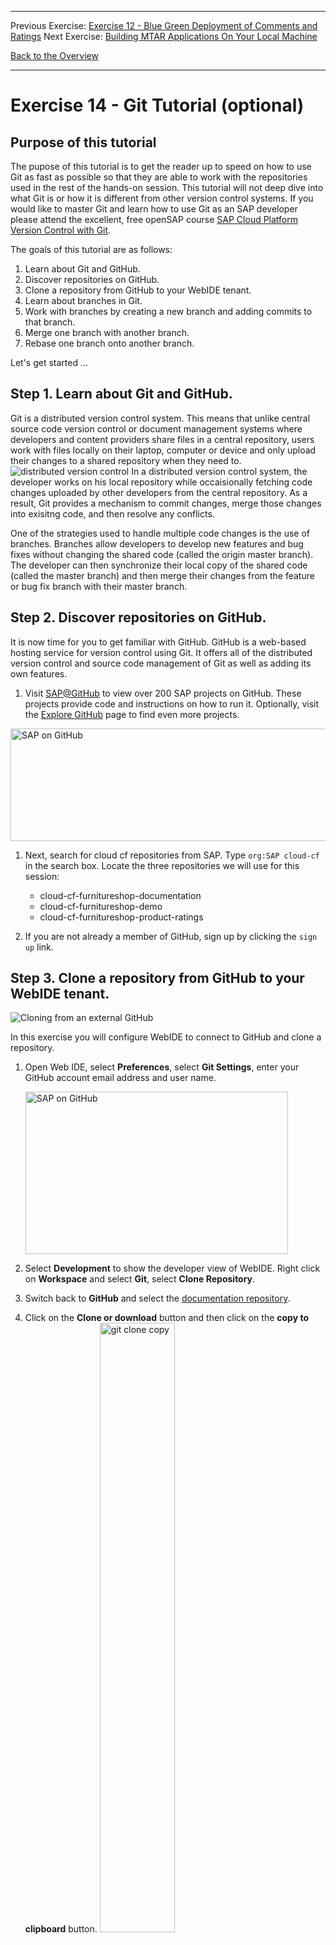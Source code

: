 - - - -
Previous Exercise:  [Exercise 12 - Blue Green Deployment of Comments and Ratings](../Exercise-12-Blue-Green-Deployment-of-Comments-and-Ratings) Next Exercise: [Building MTAR Applications On Your Local Machine](../Optional-Exercise-Local-MTAR-Build)

[Back to the Overview](../README.md)
- - - -
# Exercise 14 - Git Tutorial (optional)
## Purpose of this tutorial
The pupose of this tutorial is to get the reader up to speed on how to use Git as fast as possible so that they are able
to work with the repositories used in the rest of the hands-on session. This tutorial will not deep dive into what Git is
or how it is different from other version control systems. If you would like to master Git and learn how to use Git as an
SAP developer please attend the excellent, free openSAP course [SAP Cloud Platform Version Control with Git](https://open.sap.com/courses/git1).

The goals of this tutorial are as follows:
1. Learn about Git and GitHub.
2. Discover repositories on GitHub.
3. Clone a repository from GitHub to your WebIDE tenant.
4. Learn about branches in Git.
5. Work with branches by creating a new branch and adding commits to that branch.
6. Merge one branch with another branch.
7. Rebase one branch onto another branch.

Let's get started ...

## Step 1. Learn about Git and GitHub.
Git is a distributed version control system. This means that unlike central source code version control or document management
systems where developers and content providers share files in a central repository, users work with files locally on their
laptop, computer or device and only upload their changes to a shared repository when they need to.
![distributed version control](images/understanding_distributed_version_control.jpg)
In a distributed version control system, the developer works on his local repository while occaisionally fetching code 
changes uploaded by other developers from the central repository. As a result, Git provides a mechanism to commit changes, 
merge those changes into exisitng code, and then resolve any conflicts. 

One of the strategies used to handle multiple code changes is the use of branches. Branches allow developers to develop new
features and bug fixes without changing the shared code (called the origin master branch). The developer can then synchronize
their local copy of the shared code (called the master branch) and then merge their changes from the feature or bug fix branch 
with their master branch.

## Step 2. Discover repositories on GitHub.
It is now time for you to get familiar with GitHub. GitHub is a web-based hosting service for version control using Git. 
It offers all of the distributed version control and source code management of Git as well as adding its own features.

1. Visit [SAP@GitHub](https://www.github.com/SAP) to view over 200 SAP projects on GitHub. These projects provide code and 
instructions on how to run it. Optionally, visit the [Explore GitHub](https://www.github.com/explore) page to find even more 
projects.
<img src="images/sap_on_github.jpg" alt="SAP on GitHub" width="520" height="180" border="0" />

1. Next, search for cloud cf repositories from SAP. Type `org:SAP cloud-cf` in the search box. Locate the three repositories 
we will use for this session:
    * cloud-cf-furnitureshop-documentation
    * cloud-cf-furnitureshop-demo
    * cloud-cf-furnitureshop-product-ratings
    
1. If you are not already a member of GitHub, sign up by clicking the `sign up` link.
    
## Step 3. Clone a repository from GitHub to your WebIDE tenant.

![Cloning from an external GitHub](images/cloning_git_repository.jpg)

In this exercise you will configure WebIDE to connect to GitHub and clone a repository.
1. Open Web IDE, select **Preferences**, select **Git Settings**, enter your GitHub account email address and user name.
   
   <img src="images/git_settings_in_webide.jpg" alt="SAP on GitHub" width="420" height="260" border="0" />

1. Select **Development** to show the developer view of WebIDE. Right click on **Workspace** and select **Git**, select **Clone Repository**.

1. Switch back to **GitHub** and select the [documentation repository](https://github.com/SAP/cloud-cf-furnitureshop-documentation).

1. Click on the **Clone or download** button and then click on the **copy to clipboard** button.
   <img src="images/git_clone_copy.jpg" alt="git clone copy" width="50%" height="50%" border="0" />

1. Switch back to the Web IDE tab. Paste the web URL to the git repository into the **Clone Git Repository** dialog. 
   * Do **not** tick *Add configuration for Gerrit*. 
   * Click **Clone**.
    
    <img src="images/clone_git_repository.jpg" alt="SAP on GitHub" width="50%" height="50%" border="0" />

1. Expand the repository folder in WebIDE. Open the folder **Exercise-14-Git-Tutorial-optional**. Open the folder **git-tutorial**.

    <img src="images/git_tutorial_folder.jpg" alt="git tutorial folder" width="50%" height="50%" border="0" />

Note: there should not be any files in the `master` branch of the **git-tutorial** folder.

## Step 4 Learn about branches in Git.
In WebIDE, when a change is made to a file and saved, it is only saved to the WebIDE environment and does not become part 
of the Git repository. In order for the change to be incorporated in the repository it must be added to a commit. 
In WebIDE, you do this by first saving the file and then staging the file by clicking the **Stage** tick box next to the file 
name in the Git pane. Next you need to add a message that describes what you are committing and then you will need to click 
the **Commit** button.

![save stage commit](images/save_stage_commit.jpg)

In Git, a branch is a pointer to a commit. In the `master` branch for the current repository (`cloud-cf-furnitureshop-documentation`) it is pointing to the latest commit made to this repository. 

![Branches in Git](images/git_branch.jpg)

You can discover the latest commit and the commit history by selecting the project folder for the repository and then clicking 
on **Git History** in the tool bar on the right of the IDE.

## Step 5 Create a new branch.
In this exercise we will create a new **feature branch** for this repository. Imagine for a moment that you are working on a
new feature for a product your development team is responsible for. Using Git, you decide to create a new **feature branch** 
for the new **feature** you will develop. You decide to use a feature branch because you do not wish to modify the source code 
in the master branch directly until your feature is completed and tested. This way, you will minimize the disruptive effect 
of your change to the work of other developers in your team.

![Feature branches](images/git_feature_branch.jpg)

1. In WebIDE, select the project folder for the project `cloud-cf-furnitureshop-documentation`.

1. Open the Git pane by selecting the **Git Pane** button on the toolbar to the right of the IDE.

1. The Git pane will display the name of the repository you are working on and the name of the branch (`master`) that you 
are currently viewing. Next to the **branch** selection is a **+** sign for adding new braches. Click the **+** sign to add a new branch.

1. In the **Create a New Local Branch** dialog select `master` as the source branch and give the new branch the name: 
`step-5-create-branch-ex`.

1. Expand to the **git-tutorial** folder as described above and right click on the folder. Add a new HTML file: 
select **New**, select **File**, name the file `index.html`.

1. Copy the following HTML in to the file:
    ```
    <!DOCTYPE html>
    <html lang ="en">
        <head>
            <meta http-equiv="Content-Type" content="text/html; charset=utf-8"/>
            <title>An Empty Web Page</title>
        </head>
        <body>
            <h1>This web page is blank.</h1>
            <h2>(Well, mostly blank, anyway.)</h2>
            <ul>
                <li>"You can observe a lot by watching" -- Yogi Berra</li>
            </ul>
        </body>
    </html>
    ``` 
1. Save, stage and commit the changes.

## Step 6 Merge the changes into the master branch.
Now that you have completed and tested your feature, you want to merge the feature into the master branch and share it 
with other developers.

1. Add a new commit to the `master` branch:
    1. Select the **git-tutorial** folder and right click on the folder.

    1. Select **New**, select **File**, name the file `style.css`

    1. Copy the following CSS in to the file: 
        ```
        h1 {
            color:blue;
            text-align: left;
        }
        h2 {
            color:red;
        }
        ```
    1. Save, stage and commit the changes.

1. View the branches using the **Git History** pane:
    * Select the project folder `cloud-cf-furnitureshop-documentation` and click the **Git History** button to open the pane.
    * Open the **History of Branch** drop down list and select the `master` and the `step-5-create-branch-ex` branches.
    * Observe how the feature branch now deviates from the master branch.
    
    ![Feature branch changes](images/git_feature_branch_changes.jpg)
    
1. Merge the changes onto the master branch: 
    * Select the **git-tutorial** folder and open the Git pane.
    * Make sure the `step-5-create-branch-ex` branch is selected and click the **Merge** button.
    * Merge the `step-5-create-branch-ex` branch onto the `master` branch.
    
1. The **Merge** will create a new commit on the `step-5-create-branch-ex` branch to reference the changes made by the merge.
View the **Git History** for the two branches by following the same steps described above. Select the **Merge** commit and 
observe that the commit is only referenced by the `step-5-create-branch-ex` branch.

    <img src="images/git_merge_history.jpg" alt="Merge history" width="50%" height="50%" border="0" />

1. Fast-forward merge the `master` branch onto the `step-5-create-branch-ex` branch.
    * Select the **git-tutorial** folder and select the `master` branch form the **Git pane**.
    * Merge the `master` branch onto the `step-5-create-branch-ex` branch.
    * Observe that both branches now point to the same branch.
    * You may now delete the `step-5-create-branch-ex` branch.

1. Check your work: if you would like to make certain that you have achieved the right solution and can compare the `master`
branch to the `step-5-create-branch` solution branch. A brief visual inspection should show that the files are the same in both branches.


The exercise above demonstrated how you, as a developer, can build new features and then merge those features into the main 
product code once the feature is fully developed, tested and bug-fixed. Normally, after the merge, the `master` branch would 
changes would be **pushed** back to the origin repository to make them available to other developers however we are not allowing
changes to our sample repository.

## Step 7 Rebase one branch onto another branch.
In some circumstances, it is better to retain all the commits that went into developing the feature and adding these commits 
to the `master` branch in sequence. This avoids issues when trying to audit the commit history where teams use multiple branches
to develop features and bug-fixes. To accomplish this you would use **Rebase** instead of **Merge** to incorporate changes from one branch
into another.

1. Reset the `master` branch by deleting the HTML and CSS files. Stage and commit these changes.

1. Repeat Step 5 and 6 above to create the two different branches but without **Merging** the `step-5-create-branch-ex` branch
into the `master` branch.

1. Instead, choose **Rebase**. Notice that after the rebase, in the **Git History** pane, that the commits are no longer
split and merged but follow a straight line.

1. Perform a fast-forward merge of the `master` branch onto the `step-5-create-branch-ex` branch and delete the `step-5-create-branch-ex`
branch.

You should now have the same result in the master branch but with a commit history that tells a linear story of commits.

## Appendix

* openSAP: [SAP Cloud Platform Version Control with Git](https://open.sap.com/courses/git1).
* [GitHub definition on Wikipedia](https://en.wikipedia.org/wiki/GitHub).
- - - -
© 2018 SAP SE
- - - -

Previous Exercise:  [Exercise 12 - Blue Green Deployment of Comments and Ratings](../Exercise-12-Blue-Green-Deployment-of-Comments-and-Ratings) Next Exercise: [Building MTAR Applications On Your Local Machine](../Optional-Exercise-Local-MTAR-Build)

[Back to the Overview](../README.md)
